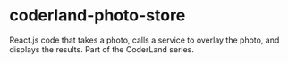 # coderland-photo-store
React.js code that takes a photo, calls a service to overlay the photo, and displays the results. Part of the CoderLand series.
